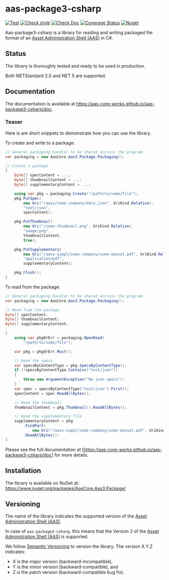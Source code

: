 # aas-package3-csharp

[![Test](https://github.com/aas-core-works/aas-package3-csharp/actions/workflows/test.yml/badge.svg?branch=main)](https://github.com/aas-core-works/aas-package3-csharp/actions/workflows/test.yml
) [![Check style](https://github.com/aas-core-works/aas-package3-csharp/actions/workflows/check-style.yml/badge.svg)](https://github.com/aas-core-works/aas-package3-csharp/actions/workflows/check-style.yml
) [![Check Doc](https://github.com/aas-core-works/aas-package3-csharp/actions/workflows/check-doc.yml/badge.svg)](https://github.com/aas-core-works/aas-package3-csharp/actions/workflows/check-doc.yml
) [![Coverage Status](https://coveralls.io/repos/github/aas-core-works/aas-package3-csharp/badge.svg?branch=main)](https://coveralls.io/github/aas-core-works/aas-package3-csharp?branch=main
) [![Nuget](
https://img.shields.io/nuget/v/AasCore.Aas3.Package)](
https://www.nuget.org/packages/AasCore.Aas3.Package
)

Aas-package3-csharp is a library for reading and writing packaged file format of an [Asset Administration Shell (AAS)] in C#.

[Asset Administration Shell (AAS)]: https://www.plattform-i40.de/PI40/Redaktion/DE/Downloads/Publikation/Details_of_the_Asset_Administration_Shell_Part1_V3.html

## Status

The library is thoroughly tested and ready to be used in production.

Both NETStandard 2.0 and NET 5 are supported.

## Documentation

The documentation is available at https://aas-core-works.github.io/aas-package3-csharp/doc.

### Teaser

Here is are short snippets to demonstrate how you can use the library.

To create and write to a package:

```csharp
// General packaging handler to be shared accross the program
var packaging = new AasCore.Aas3.Package.Packaging();

// Create a package
{
    byte[] specContent = ...;
    byte[] thumbnailContent = ...;
    byte[] supplementaryContent = ...;

    using var pkg = packaging.Create("/path/to/some/file");
    pkg.PutSpec(
        new Uri("/aasx/some-company/data.json", UriKind.Relative),
        "text/json",
        specContent);

    pkg.PutThumbnail(
        new Uri("/some-thumbnail.png", UriKind.Relative),
        "image/png",
        thumbnailContent,
        true);

    pkg.PutSupplementary(
        new Uri("/aasx-suppl/some-company/some-manual.pdf", UriKind.Relative),
        "application/pdf",
        supplementaryContent);

    pkg.Flush();
}
```

To read from the package:

```csharp
// General packaging handler to be shared accross the program
var packaging = new AasCore.Aas3.Package.Packaging();

// Read from the package
byte[] specContent;
byte[] thumbnailContent;
byte[] supplementaryContent;

{
    using var pkgOrErr = packaging.OpenRead(
        "/path/to/some/file");

    var pkg = pkgOrErr.Must();

    // Read the specs
    var specsByContentType = pkg.SpecsByContentType();
    if (!specsByContentType.Contains("text/json"))
    {
        throw new ArgumentException("No json specs");
    }
    var spec = specsByContentType["text/json"].First();
    specContent = spec.ReadAllBytes();

    // Read the thumbnail
    thumbnailContent = pkg.Thumbnail().ReadAllBytes();

    // Read the supplementary file
    supplementaryContent = pkg
        .FindPart(
            new Uri("/aasx-suppl/some-company/some-manual.pdf", UriKind.Relative))
        .ReadAllBytes();
}
```

Please see the full documentation at [https://aas-core-works.github.io/aas-package3-csharp/doc] for more details.

## Installation

The library is available on NuGet at: https://www.nuget.org/packages/AasCore.Aas3.Package/

## Versioning

The name of the library indicates the supported version of the [Asset Administration Shell (AAS)].

In case of `aas-package3-csharp`, this means that the Version 3 of the [Asset Administration Shell (AAS)] is supported.

We follow [Semantic Versioning] to version the library.
The version X.Y.Z indicates:

[Semantic Versioning]: http://semver.org/spec/v1.0.0.html

* X is the major version (backward-incompatible),
* Y is the minor version (backward-compatible), and
* Z is the patch version (backward-compatible bug fix).
